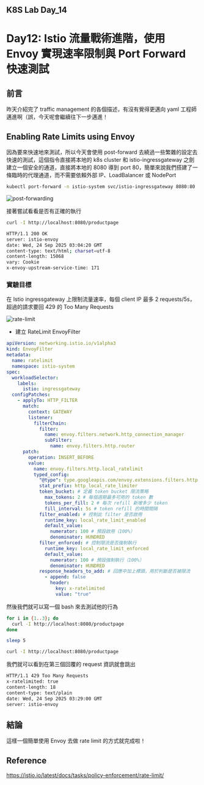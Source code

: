 ## K8S Lab Day_14

# Day12: Istio 流量戰術進階，使用 Envoy 實現速率限制與 Port Forward 快速測試

## 前言

昨天介紹完了 traffic management 的各個描述，有沒有覺得更邁向 yaml 工程師邁進啊（誤，今天呢會繼續往下一步邁進！

## Enabling Rate Limits using Envoy

因為要來快速地來測試，所以今天會使用 post-forward 去繞過一些繁雜的設定去快速的測試，這個指令直接將本地的 k8s cluster 和 istio-ingressgateway 之劍建立一個安全的通道，直接將本地的 8080 導到 port 80，簡單來說我們搭建了一條臨時的代理通道，而不需要依賴外部 IP、LoadBalancer 或 NodePort

```bash
kubectl port-forward -n istio-system svc/istio-ingressgateway 8080:80
```

![post-forwarding](https://github.com/user-attachments/assets/94bdd4e6-798b-4d25-8c46-6078bb0d79a9)

接著嘗試看看是否有正確的執行

```bash
curl -I http://localhost:8080/productpage
```

```bash
HTTP/1.1 200 OK
server: istio-envoy
date: Wed, 24 Sep 2025 03:04:20 GMT
content-type: text/html; charset=utf-8
content-length: 15068
vary: Cookie
x-envoy-upstream-service-time: 171
```

### 實驗目標

在 Istio ingressgateway 上限制流量速率，每個 client IP 最多 2 requests/5s，超過的請求要回 429 的 Too Many Requests

![rate-limit]([https://github.com/user-attachments/assets/94bdd4e6-798b-4d25-8c46-6078bb0d79a9](https://github.com/user-attachments/assets/f4ac7393-36ea-424c-a4ca-8bb6ce6bb687))


- 建立 RateLimit EnvoyFilter

```yaml
apiVersion: networking.istio.io/v1alpha3
kind: EnvoyFilter
metadata:
  name: ratelimit
  namespace: istio-system
spec:
  workloadSelector:
    labels:
      istio: ingressgateway
  configPatches:
    - applyTo: HTTP_FILTER
      match:
        context: GATEWAY
        listener:
          filterChain:
            filter:
              name: envoy.filters.network.http_connection_manager
              subFilter:
                name: envoy.filters.http.router
      patch:
        operation: INSERT_BEFORE
        value:
          name: envoy.filters.http.local_ratelimit
          typed_config:
            "@type": type.googleapis.com/envoy.extensions.filters.http.local_ratelimit.v3.LocalRateLimit
            stat_prefix: http_local_rate_limiter
            token_bucket: # 定義 token bucket 限流策略
              max_tokens: 2 # 每個週期最多可用的 token 數
              tokens_per_fill: 2 # 每次 refill 新增多少 token
              fill_interval: 5s # token refill 的時間間隔
            filter_enabled: # 控制此 filter 是否啟用
              runtime_key: local_rate_limit_enabled
              default_value:
                numerator: 100 # 預設啟用（100%）
                denominator: HUNDRED
            filter_enforced: # 控制限流是否強制執行
              runtime_key: local_rate_limit_enforced
              default_value:
                numerator: 100 # 預設強制執行（100%）
                denominator: HUNDRED
            response_headers_to_add: # 回應中加上標頭，用於判斷是否被限流
              - append: false
                header:
                  key: x-ratelimited
                  value: "true"
```

然後我們就可以寫一個 bash 來去測試他的行為

```bash
for i in {1..3}; do
  curl -I http://localhost:8080/productpage
done

sleep 5

curl -I http://localhost:8080/productpage
```

我們就可以看到在第三個回覆的 request 資訊就會跳出

```bash
HTTP/1.1 429 Too Many Requests
x-ratelimited: true
content-length: 18
content-type: text/plain
date: Wed, 24 Sep 2025 03:29:00 GMT
server: istio-envoy
```

## 結論

這樣一個簡單使用 Envoy 去做 rate limit 的方式就完成啦！

## Reference

https://istio.io/latest/docs/tasks/policy-enforcement/rate-limit/

